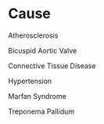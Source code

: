 # Cause

Atherosclerosis

Bicuspid Aortic Valve

Connective Tissue Disease

Hypertension

Marfan Syndrome

Treponema Pallidum
